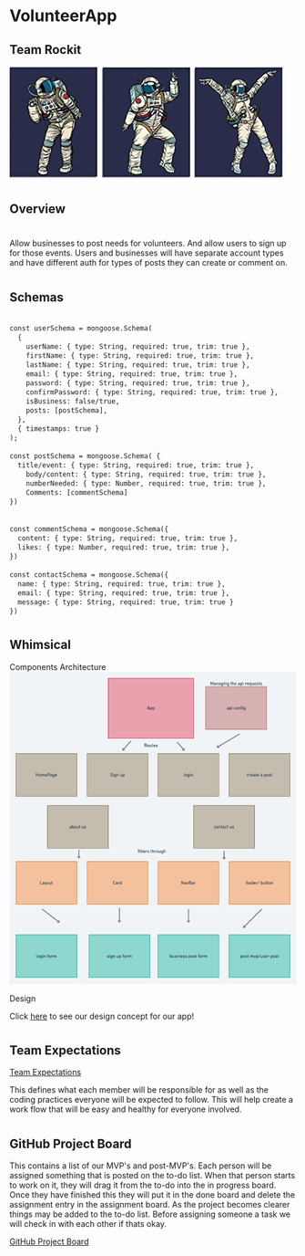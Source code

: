 # VolunteerApp

## Team Rockit

![teamLogo](pictures/astroscropped.jpg)

#

## Overview

#

Allow businesses to post needs for volunteers. And allow users to sign up for those events. Users and businesses will have separate account types and have different auth for types of posts they can create or comment on.

#

## Schemas

```

const userSchema = mongoose.Schema(
  {
    userName: { type: String, required: true, trim: true },
    firstName: { type: String, required: true, trim: true },
    lastName: { type: String, required: true, trim: true },
    email: { type: String, required: true, trim: true },
    password: { type: String, required: true, trim: true },
    confirmPassword: { type: String, required: true, trim: true },
    isBusiness: false/true,
    posts: [postSchema],
  },
  { timestamps: true }
);

const postSchema = mongoose.Schema(	{
  title/event: { type: String, required: true, trim: true },
	body/content: { type: String, required: true, trim: true },
	numberNeeded: { type: Number, required: true, trim: true },
	Comments: [commentSchema]
})


const commentSchema = mongoose.Schema({
  content: { type: String, required: true, trim: true },
  likes: { type: Number, required: true, trim: true },
})

const contactSchema = mongoose.Schema({
  name: { type: String, required: true, trim: true },
  email: { type: String, required: true, trim: true },
  message: { type: String, required: true, trim: true }
})

```

#

## Whimsical

Components Architecture
![image](pictures/Volunteer-App-Architecture.png)

Design

Click [here](https://whimsical.com/FbrucgXMi7o6Qhh7sCikbL) to see our design concept for our app!

#

## Team Expectations

[Team Expectations](https://docs.google.com/document/d/1OMbooy7ycTiZydVZ8s6fbFBqBXZppMoQVW1LQgrxV6M/edit?usp=sharing)

This defines what each member will be responsible for as well as the coding practices everyone will be expected to follow. This will help create a work flow that will be easy and healthy for everyone involved.

#

## GitHub Project Board

This contains a list of our MVP's and post-MVP's. Each person will be assigned something that is posted on the to-do list. When that person starts to work on it, they will drag it from the to-do into the in progress board. Once they have finished this they will put it in the done board and delete the assignment entry in the assignment board. As the project becomes clearer things may be added to the to-do list. Before assigning someone a task we will check in with each other if thats okay.

[GitHub Project Board](https://github.com/users/ImmanuelCurrah/projects/1/views/1)

#
